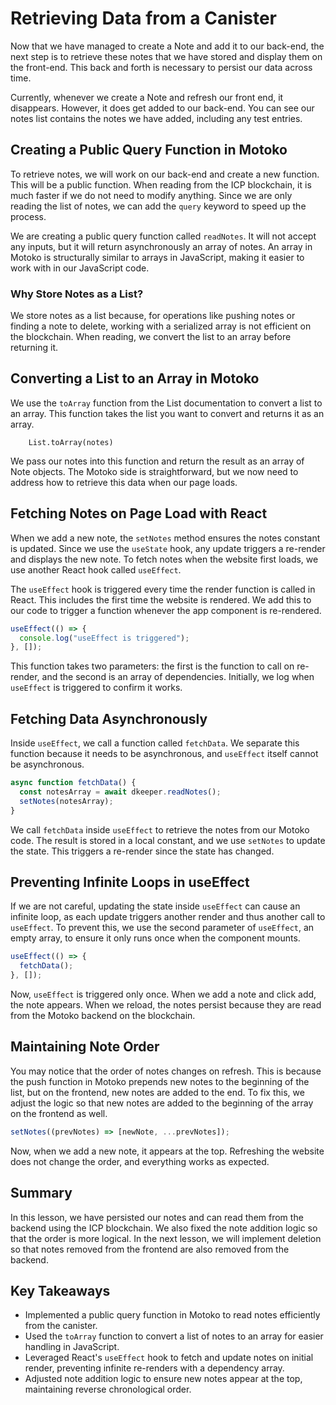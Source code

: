 # Retrieving Data from a Canister

Now that we have managed to create a Note and add it to our back-end, the next step is to retrieve these notes that we have stored and display them on the front-end. This back and forth is necessary to persist our data across time.

Currently, whenever we create a Note and refresh our front end, it disappears. However, it does get added to our back-end. You can see our notes list contains the notes we have added, including any test entries.

## Creating a Public Query Function in Motoko

To retrieve notes, we will work on our back-end and create a new function. This will be a public function. When reading from the ICP blockchain, it is much faster if we do not need to modify anything. Since we are only reading the list of notes, we can add the `query` keyword to speed up the process.

We are creating a public query function called `readNotes`. It will not accept any inputs, but it will return asynchronously an array of notes. An array in Motoko is structurally similar to arrays in JavaScript, making it easier to work with in our JavaScript code.

### Why Store Notes as a List?

We store notes as a list because, for operations like pushing notes or finding a note to delete, working with a serialized array is not efficient on the blockchain. When reading, we convert the list to an array before returning it.

## Converting a List to an Array in Motoko

We use the `toArray` function from the List documentation to convert a list to an array. This function takes the list you want to convert and returns it as an array.

```mo
    List.toArray(notes)
```

We pass our notes into this function and return the result as an array of Note objects. The Motoko side is straightforward, but we now need to address how to retrieve this data when our page loads.

## Fetching Notes on Page Load with React

When we add a new note, the `setNotes` method ensures the notes constant is updated. Since we use the `useState` hook, any update triggers a re-render and displays the new note. To fetch notes when the website first loads, we use another React hook called `useEffect`.

The `useEffect` hook is triggered every time the render function is called in React. This includes the first time the website is rendered. We add this to our code to trigger a function whenever the app component is re-rendered.

```js
useEffect(() => {
  console.log("useEffect is triggered");
}, []);
```

This function takes two parameters: the first is the function to call on re-render, and the second is an array of dependencies. Initially, we log when `useEffect` is triggered to confirm it works.

## Fetching Data Asynchronously

Inside `useEffect`, we call a function called `fetchData`. We separate this function because it needs to be asynchronous, and `useEffect` itself cannot be asynchronous.

```js
async function fetchData() {
  const notesArray = await dkeeper.readNotes();
  setNotes(notesArray);
}
```

We call `fetchData` inside `useEffect` to retrieve the notes from our Motoko code. The result is stored in a local constant, and we use `setNotes` to update the state. This triggers a re-render since the state has changed.

## Preventing Infinite Loops in useEffect

If we are not careful, updating the state inside `useEffect` can cause an infinite loop, as each update triggers another render and thus another call to `useEffect`. To prevent this, we use the second parameter of `useEffect`, an empty array, to ensure it only runs once when the component mounts.

```js
useEffect(() => {
  fetchData();
}, []);
```

Now, `useEffect` is triggered only once. When we add a note and click add, the note appears. When we reload, the notes persist because they are read from the Motoko backend on the blockchain.

## Maintaining Note Order

You may notice that the order of notes changes on refresh. This is because the push function in Motoko prepends new notes to the beginning of the list, but on the frontend, new notes are added to the end. To fix this, we adjust the logic so that new notes are added to the beginning of the array on the frontend as well.

```js
setNotes((prevNotes) => [newNote, ...prevNotes]);
```

Now, when we add a new note, it appears at the top. Refreshing the website does not change the order, and everything works as expected.

## Summary

In this lesson, we have persisted our notes and can read them from the backend using the ICP blockchain. We also fixed the note addition logic so that the order is more logical. In the next lesson, we will implement deletion so that notes removed from the frontend are also removed from the backend.

## Key Takeaways

- Implemented a public query function in Motoko to read notes efficiently from the canister.
- Used the `toArray` function to convert a list of notes to an array for easier handling in JavaScript.
- Leveraged React's `useEffect` hook to fetch and update notes on initial render, preventing infinite re-renders with a dependency array.
- Adjusted note addition logic to ensure new notes appear at the top, maintaining reverse chronological order.
